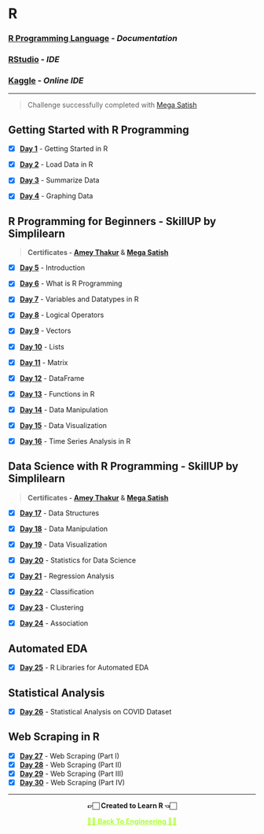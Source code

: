 # R 

### [R Programming Language](https://www.r-project.org/) - _Documentation_

### [RStudio](https://www.rstudio.com/) - _IDE_

### [Kaggle](https://www.kaggle.com/) - _Online IDE_

---
 
 >Challenge successfully completed with [Mega Satish](https://github.com/msatmod)

## Getting Started with R Programming

- [x] **[Day 1](https://www.kaggle.com/code/ameythakur20/day-1-getting-started-in-r)** - Getting Started in R
- [x] **[Day 2](https://www.kaggle.com/code/ameythakur20/day-2-load-data-into-r/notebook)** - Load Data in R
- [x] **[Day 3](https://www.kaggle.com/ameythakur20/day-3-summarize-data)** - Summarize Data
- [x] **[Day 4](https://www.kaggle.com/ameythakur20/day-4-graphing-data)** - Graphing Data


## R Programming for Beginners - SkillUP by Simplilearn

>**Certificates - [Amey Thakur](https://github.com/Amey-Thakur/R/blob/main/Certificates/Amey%20Thakur%20-%20R%20Programming%20for%20Beginners%20-%20Skillup%20by%20Simplilearn.pdf) & [Mega Satish](https://github.com/Amey-Thakur/R/blob/main/Certificates/Mega%20Satish%20-%20R%20Programming%20for%20Beginners%20-%20Skillup%20by%20Simplilearn.pdf)**

- [x] **[Day 5](https://www.r-project.org/about.html)** - Introduction
- [x] **[Day 6](https://www.w3schools.com/r/r_intro.asp)** - What is R Programming
- [x] **[Day 7](https://www.kaggle.com/code/megasatish/variables-and-datatype-in-r)** - Variables and Datatypes in R
- [x] **[Day 8](https://www.kaggle.com/code/megasatish/variables-and-datatype-in-r)** - Logical Operators
- [x] **[Day 9](https://www.kaggle.com/code/megasatish/vectors-lists-matrix-in-r)** - Vectors
- [x] **[Day 10](https://www.kaggle.com/code/megasatish/vectors-lists-matrix-in-r)** - Lists
- [x] **[Day 11](https://www.kaggle.com/code/megasatish/vectors-lists-matrix-in-r)** - Matrix
- [x] **[Day 12](https://www.kaggle.com/code/megasatish/dataframes-data-visualization)** - DataFrame
- [x] **[Day 13](https://www.kaggle.com/code/megasatish/functions-in-r)** - Functions in R
- [x] **[Day 14](https://www.kaggle.com/code/megasatish/data-manipulation-in-r)** - Data Manipulation
- [x] **[Day 15](https://www.kaggle.com/code/megasatish/data-visualization)** - Data Visualization
- [x] **[Day 16](https://www.kaggle.com/code/megasatish/time-series-analysis-in-r)** - Time Series Analysis in R


## Data Science with R Programming - SkillUP by Simplilearn

>**Certificates - [Amey Thakur](https://github.com/Amey-Thakur/R/blob/main/Certificates/Amey%20Thakur%20-%20Data%20Science%20with%20R%20programming%20-%20Skillup%20by%20Simplilearn.pdf) & [Mega Satish](https://github.com/Amey-Thakur/R/blob/main/Certificates/Mega%20Satish%20-%20Data%20Science%20with%20R%20programming%20-%20Skillup%20by%20Simplilearn.pdf)**

- [x] **[Day 17](https://www.kaggle.com/code/megasatish/vectors-lists-matrix-in-r)** - Data Structures
- [x] **[Day 18](https://www.kaggle.com/code/megasatish/data-manipulation-in-r)** - Data Manipulation
- [x] **[Day 19](https://www.kaggle.com/code/ameythakur20/data-visualization-in-r)** - Data Visualization
- [x] **[Day 20](https://towardsdatascience.com/fundamentals-of-statistics-for-data-scientists-and-data-analysts-69d93a05aae7)** - Statistics for Data Science 
- [x] **[Day 21](https://www.kaggle.com/code/megasatish/regression-analysis)** - Regression Analysis
- [x] **[Day 22](https://www.kaggle.com/code/megasatish/classification)** - Classification
- [x] **[Day 23](https://www.statmethods.net/advstats/cluster.html)** - Clustering
- [x] **[Day 24](https://www.kaggle.com/code/megasatish/association)** - Association


## Automated EDA 

- [x] **[Day 25](https://www.kaggle.com/code/ameythakur20/r-libraries-for-automated-eda)** - R Libraries for Automated EDA


## Statistical Analysis

- [x] **[Day 26](https://www.kaggle.com/code/ameythakur20/statistical-analysis-on-covid19-dataset)** - Statistical Analysis on COVID Dataset


## Web Scraping in R

- [x] **[Day 27](https://www.kaggle.com/code/ameythakur20/web-scraping-in-r-part-i)** - Web Scraping (Part I) 
- [x] **[Day 28](https://www.kaggle.com/code/ameythakur20/web-scrapping-in-r-part-ii)** - Web Scraping (Part II)
- [x] **[Day 29](https://www.kaggle.com/code/ameythakur20/web-scraping-in-r-part-iii)** - Web Scraping (Part III)
- [x] **[Day 30](https://www.kaggle.com/code/ameythakur20/web-scraping-in-r-part-iv)** - Web Scraping (Part IV)

---

<p align="center"> <b> 👉🏻 Created to Learn R 👈🏻 <b> </p>
 
<p align="center"><a href='https://github.com/Amey-Thakur/COMPUTER-ENGINEERING', style='color: greenyellow;'> ✌🏻 Back To Engineering ✌🏻</p>

